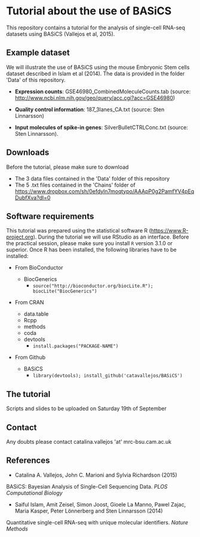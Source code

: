 # Tutorial about the use of  BASiCS

This repository contains a tutorial for the analysis of single-cell RNA-seq datasets using BASiCS (Vallejos et al, 2015). 

## Example dataset

We will illustrate the use of BASiCS using the mouse Embryonic Stem cells dataset described in Islam et al (2014). The data is provided in the folder 'Data' of this repository.

- **Expression counts**: GSE46980_CombinedMoleculeCounts.tab (source: http://www.ncbi.nlm.nih.gov/geo/query/acc.cgi?acc=GSE46980)

- **Quality control information**: 187_3lanes_CA.txt (source: Sten Linnarsson)

- **Input molecules of spike-in genes**: SilverBulletCTRLConc.txt (source: Sten Linnarsson).

## Downloads

Before the tutorial, please make sure to download

* The 3 data files contained in the 'Data' folder of this repository
* The 5 .txt files contained in the 'Chains' folder of https://www.dropbox.com/sh/0efdyln7moqtypo/AAApP0g2PamfYV4pEqDubfXva?dl=0

## Software requirements

This tutorial was prepared using the statistical software R (https://www.R-project.org). During the tutorial we will use RStudio as an interface. Before the practical session, please make sure you install `R` version 3.1.0 or superior. Once R has been installed, the following libraries have to be installed:

* From BioConductor
	+ BiocGenerics
		- `source("http://bioconductor.org/biocLite.R"); biocLite("BiocGenerics")`	  
* From CRAN
	+ data.table  
	+ Rcpp
	+ methods
	+ coda
	+ devtools
		- `install.packages("PACKAGE-NAME")`

* From Github
	+ BASiCS
		- `library(devtools); install_github('catavallejos/BASiCS')` 

## The tutorial

Scripts and slides to be uploaded on Saturday 19th of September

## Contact

Any doubts please contact catalina.vallejos 'at' mrc-bsu.cam.ac.uk


## References

* Catalina A. Vallejos, John C. Marioni and Sylvia Richardson (2015)

BASiCS: Bayesian Analysis of Single-Cell Sequencing Data. *PLOS Computational Biology*

* Saiful Islam, Amit Zeisel, Simon Joost, Gioele La Manno, Pawel Zajac, Maria Kasper, Peter Lönnerberg and Sten Linnarsson (2014)

Quantitative single-cell RNA-seq with unique molecular identifiers. *Nature Methods*
